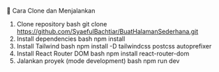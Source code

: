 🚀 Cara Clone dan Menjalankan
1. Clone repository
bash
git clone https://github.com/SyaefulBachtiar/BuatHalamanSederhana.git
2. Install dependencies
bash
npm install
3. Install Tailwind
bash
npm install -D tailwindcss postcss autoprefixer
4. Install React Router DOM
bash
npm install react-router-dom
5. Jalankan proyek (mode development)
bash
npm run dev
